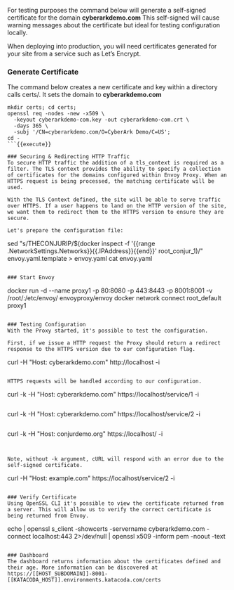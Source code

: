 For testing purposes the command below will generate a self-signed certificate for the domain **cyberarkdemo.com**
This self-signed will cause warning messages about the certificate but ideal for testing configuration locally. 

When deploying into production, you will need certificates generated for your site from a service such as Let’s Encrypt.

### Generate Certificate
The command below creates a new certificate and key within a directory calls certs/. It sets the domain to **cyberarkdemo.com**

```
mkdir certs; cd certs; 
openssl req -nodes -new -x509 \
  -keyout cyberarkdemo-com.key -out cyberarkdemo-com.crt \
  -days 365 \
  -subj '/CN=cyberarkdemo.com/O=CyberArk Demo/C=US'; 
cd -
```{{execute}}

### Securing & Redirecting HTTP Traffic
To secure HTTP traffic the addition of a tls_context is required as a filter. The TLS context provides the ability to specify a collection of certificates for the domains configured within Envoy Proxy. When an HTTPS request is being processed, the matching certificate will be used.

With the TLS Context defined, the site will be able to serve traffic over HTTPS. If a user happens to land on the HTTP version of the site, we want them to redirect them to the HTTPS version to ensure they are secure.

Let's prepare the configuration file:

```
sed "s/THECONJURIP/$(docker inspect -f '{{range .NetworkSettings.Networks}}{{.IPAddress}}{{end}}' root_conjur_1)/" envoy.yaml.template > envoy.yaml
cat envoy.yaml
```{{execute}}

### Start Envoy
```
docker run -d --name proxy1 -p 80:8080 -p 443:8443 -p 8001:8001 -v /root/:/etc/envoy/ envoyproxy/envoy
docker network connect root_default proxy1
```{{execute}}

### Testing Configuration
With the Proxy started, it's possible to test the configuration.

First, if we issue a HTTP request the Proxy should return a redirect response to the HTTPS version due to our configuration flag.

```
curl -H "Host: cyberarkdemo.com" http://localhost -i
```{{execute}}

HTTPS requests will be handled according to our configuration.

```
curl -k -H "Host: cyberarkdemo.com" https://localhost/service/1 -i
```{{execute}}

```
curl -k -H "Host: cyberarkdemo.com" https://localhost/service/2 -i
```{{execute}}

```
curl -k -H "Host: conjurdemo.org" https://localhost/ -i
```{{execute}}


Note, without -k argument, cURL will respond with an error due to the self-signed certificate.

```
curl -H "Host: example.com" https://localhost/service/2 -i
```{{execute}}

### Verify Certificate
Using OpenSSL CLI it's possible to view the certificate returned from a server. This will allow us to verify the correct certificate is being returned from Envoy.

```
echo | openssl s_client -showcerts -servername cyberarkdemo.com -connect localhost:443 2>/dev/null | openssl x509 -inform pem -noout -text
```{{execute}}

### Dashboard
The dashboard returns information about the certificates defined and their age. More information can be discovered at https://[[HOST_SUBDOMAIN]]-8001-[[KATACODA_HOST]].environments.katacoda.com/certs
